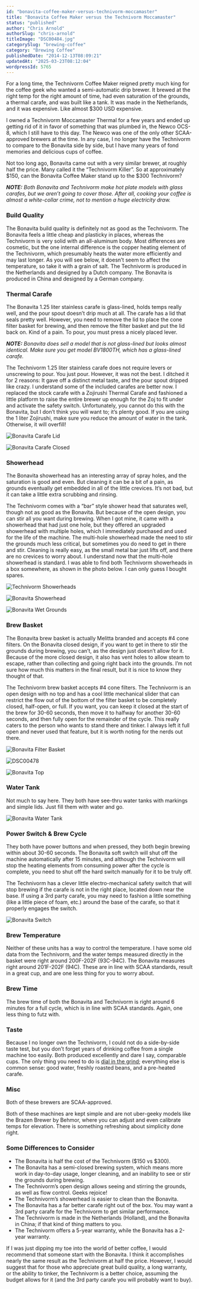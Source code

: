 ```yaml
---
id: "bonavita-coffee-maker-versus-technivorm-moccamaster"
title: "Bonavita Coffee Maker versus the Technivorm Moccamaster"
status: "published"
author: "Chris Arnold"
authorSlug: "chris-arnold"
titleImage: "DSC00484.jpg"
categorySlug: "brewing-coffee"
category: "Brewing Coffee"
publishedDate: "2014-12-13T08:09:21"
updatedAt: "2025-03-23T08:12:04"
wordpressId: 5765
---
```


For a long time, the Technivorm Coffee Maker reigned pretty much king for the coffee geek who wanted a semi-automatic drip brewer. It brewed at the right temp for the right amount of time, had even saturation of the grounds, a thermal carafe, and was built like a tank. It was made in the Netherlands, and it was expensive. Like almost $300 USD expensive.

I owned a Technivorm Moccamaster Thermal for a few years and ended up getting rid of it in favor of something that was plumbed in, the Newco OCS-8, which I still have to this day. The Newco was one of the only other SCAA-approved brewers at the time. In any case, I no longer have the Technivorm to compare to the Bonavita side by side, but I have many years of fond memories and delicious cups of coffee.

Not too long ago, Bonavita came out with a very similar brewer, at roughly half the price. Many called it the “Technivorm Killer”. So at approximately $150, can the Bonavita Coffee Maker stand up to the $300 Technivorm?

***NOTE:** Both Bonavita and Technivorm make hot plate models with glass carafes, but we aren’t going to cover those. After all, cooking your coffee is almost a white-collar crime, not to mention a huge electricity draw.*

### Build Quality

The Bonavita build quality is definitely not as good as the Technivorm. The Bonavita feels a little cheap and plasticky in places, whereas the Technivorm is very solid with an all-aluminum body. Most differences are cosmetic, but the one internal difference is the copper heating element of the Technivorm, which presumably heats the water more efficiently and may last longer. As you will see below, it doesn’t seem to affect the temperature, so take it with a grain of salt. The Technivorm is produced in the Netherlands and designed by a Dutch company. The Bonavita is produced in China and designed by a German company.

### Thermal Carafe

The Bonavita 1.25 liter stainless carafe is glass-lined, holds temps really well, and the pour spout doesn’t drip much at all. The carafe has a lid that seals pretty well. However, you need to remove the lid to place the cone filter basket for brewing, and then remove the filter basket and put the lid back on. Kind of a pain. To pour, you must press a nicely placed lever.

***NOTE:** Bonavita does sell a model that is not glass-lined but looks almost identical. Make sure you get model BV1800TH, which has a glass-lined carafe.*

The Technivorm 1.25 liter stainless carafe does not require levers or unscrewing to pour. You just pour. However, it was not the best. I ditched it for 2 reasons: It gave off a distinct metal taste, and the pour spout dripped like crazy. I understand some of the included carafes are better now. I replaced the stock carafe with a Zojirushi Thermal Carafe and fashioned a little platform to raise the entire brewer up enough for the Zoj to fit under and activate the safety switch. Unfortunately, you cannot do this with the Bonavita, but I don’t think you will want to; it’s plenty good. If you are using the 1 liter Zojirushi, make sure you reduce the amount of water in the tank. Otherwise, it will overfill!

![Bonavita Carafe Lid](R0011470.jpg)

![Bonavita Carafe Closed](R0011472.jpg)

### Showerhead

The Bonavita showerhead has an interesting array of spray holes, and the saturation is good and even. But cleaning it can be a bit of a pain, as grounds eventually get embedded in all of the little crevices. It’s not bad, but it can take a little extra scrubbing and rinsing.

The Technivorm comes with a “bar” style shower head that saturates well, though not as good as the Bonavita. But because of the open design, you can stir all you want during brewing. When I got mine, it came with a showerhead that had just one hole, but they offered an upgraded showerhead with multiple holes, which I immediately purchased and used for the life of the machine. The multi-hole showerhead made the need to stir the grounds much less critical, but sometimes you do need to get in there and stir. Cleaning is really easy, as the small metal bar just lifts off, and there are no crevices to worry about. I understand now that the multi-hole showerhead is standard. I was able to find both Technivorm showerheads in a box somewhere, as shown in the photo below. I can only guess I bought spares.

![Technivorm Showerheads](DSC01093.jpg)

![Bonavita Showerhead](DSC_6476.jpg)

![Bonavita Wet Grounds](R0011469.jpg)

### Brew Basket

The Bonavita brew basket is actually Melitta branded and accepts #4 cone filters. On the Bonavita closed design, if you want to get in there to stir the grounds during brewing, you can’t, as the design just doesn’t allow for it. Because of the more closed design, it also has vent holes to allow steam to escape, rather than collecting and going right back into the grounds. I’m not sure how much this matters in the final result, but it is nice to know they thought of that.

The Technivorm brew basket accepts #4 cone filters. The Technivorm is an open design with no top and has a cool little mechanical slider that can restrict the flow out of the bottom of the filter basket to be completely closed, half-open, or full. If you want, you can keep it closed at the start of the brew for 30-60 seconds, then move it to halfway for another 30-60 seconds, and then fully open for the remainder of the cycle. This really caters to the person who wants to stand there and tinker. I always left it full open and never used that feature, but it is worth noting for the nerds out there.

![Bonavita Filter Basket](R0011467.jpg)

![DSC00478](DSC00478.jpg)

![Bonavita Top](DSC00486.jpg)

### Water Tank

Not much to say here. They both have see-thru water tanks with markings and simple lids. Just fill them with water and go.

![Bonavita Water Tank](R0011465.jpg)

### Power Switch & Brew Cycle

They both have power buttons and when pressed, they both begin brewing within about 30-60 seconds. The Bonavita soft switch will shut off the machine automatically after 15 minutes, and although the Technivorm will stop the heating elements from consuming power after the cycle is complete, you need to shut off the hard switch manually for it to be truly off.

The Technivorm has a clever little electro-mechanical safety switch that will stop brewing if the carafe is not in the right place, located down near the base. If using a 3rd party carafe, you may need to fashion a little something (like a little piece of foam, etc.) around the base of the carafe, so that it properly engages the switch.

![Bonavita Switch](R0011464.jpg)

### Brew Temperature

Neither of these units has a way to control the temperature. I have some old data from the Technivorm, and the water temps measured directly in the basket were right around 200F-202F (93C-94C). The Bonavita measures right around 201F-202F (94C). These are in line with SCAA standards, result in a great cup, and are one less thing for you to worry about.

### Brew Time

The brew time of both the Bonavita and Technivorm is right around 6 minutes for a full cycle, which is in line with SCAA standards. Again, one less thing to futz with.

### Taste

Because I no longer own the Technivorm, I could not do a side-by-side taste test, but you don’t forget years of drinking coffee from a single machine too easily. Both produced excellently and dare I say, comparable cups. The only thing you need to do is [dial in the grind](http://ineedcoffee.com/coffee-grind-chart/ "Coffee Grind Chart"); everything else is common sense: good water, freshly roasted beans, and a pre-heated carafe.

### Misc

Both of these brewers are SCAA-approved.

Both of these machines are kept simple and are not uber-geeky models like the Brazen Brewer by Behmor, where you can adjust and even calibrate temps for elevation. There is something refreshing about simplicity done right.

### Some Differences to Consider

-   The Bonavita is half the cost of the Technivorm ($150 vs $300).
-   The Bonavita has a semi-closed brewing system, which means more work in day-to-day usage, longer cleaning, and an inability to see or stir the grounds during brewing.
-   The Technivorm’s open design allows seeing and stirring the grounds, as well as flow control. Geeks rejoice!
-   The Technivorm’s showerhead is easier to clean than the Bonavita.
-   The Bonavita has a far better carafe right out of the box. You may want a 3rd party carafe for the Technivorm to get similar performance.
-   The Technivorm is made in the Netherlands (Holland), and the Bonavita in China; if that kind of thing matters to you.
-   The Technivorm offers a 5-year warranty, while the Bonavita has a 2-year warranty.

If I was just dipping my toe into the world of better coffee, I would recommend that someone start with the Bonavita. I think it accomplishes nearly the same result as the Technivorm at half the price. However, I would suggest that for those who appreciate great build quality, a long warranty, or the ability to tinker, the Technivorm is a better choice, assuming the budget allows for it (and the 3rd party carafe you will probably want to buy).